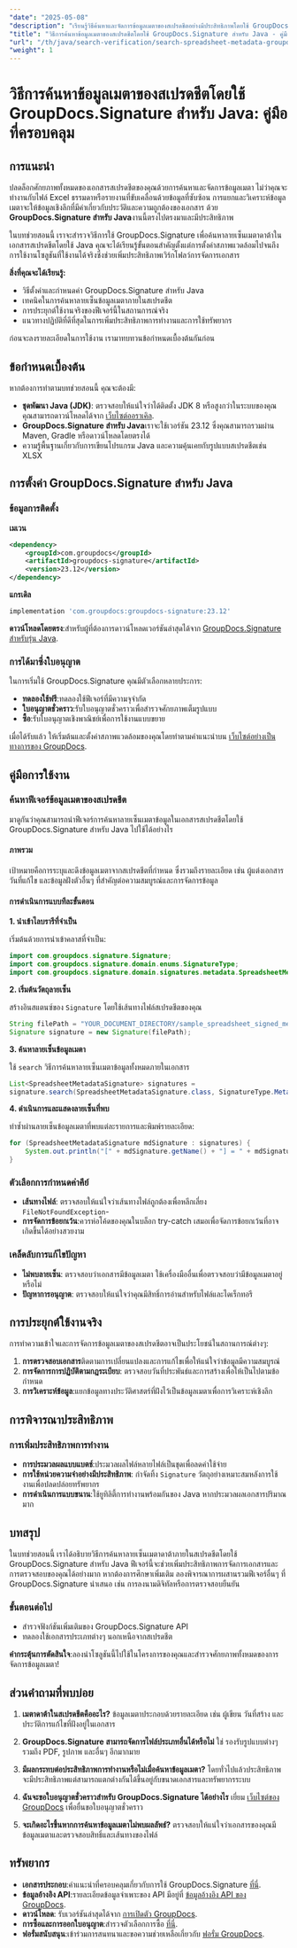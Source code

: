```yaml
---
"date": "2025-05-08"
"description": "เรียนรู้วิธีค้นหาและจัดการข้อมูลเมตาของสเปรดชีตอย่างมีประสิทธิภาพโดยใช้ GroupDocs.Signature สำหรับ Java คู่มือนี้ครอบคลุมการตั้งค่า การนำไปใช้งาน และการประยุกต์ใช้งานจริง"
"title": "วิธีการค้นหาข้อมูลเมตาของสเปรดชีตโดยใช้ GroupDocs.Signature สำหรับ Java - คู่มือฉบับสมบูรณ์"
"url": "/th/java/search-verification/search-spreadsheet-metadata-groupdocs-signature-java/"
"weight": 1
---
```


# วิธีการค้นหาข้อมูลเมตาของสเปรดชีตโดยใช้ GroupDocs.Signature สำหรับ Java: คู่มือที่ครอบคลุม

## การแนะนำ

ปลดล็อกศักยภาพทั้งหมดของเอกสารสเปรดชีตของคุณด้วยการค้นหาและจัดการข้อมูลเมตา ไม่ว่าคุณจะทำงานกับไฟล์ Excel ธรรมดาหรือรายงานที่ขับเคลื่อนด้วยข้อมูลที่ซับซ้อน การแยกและวิเคราะห์ข้อมูลเมตาจะให้ข้อมูลเชิงลึกที่มีค่าเกี่ยวกับประวัติและความถูกต้องของเอกสาร ด้วย **GroupDocs.Signature สำหรับ Java**งานนี้ตรงไปตรงมาและมีประสิทธิภาพ

ในบทช่วยสอนนี้ เราจะสำรวจวิธีการใช้ GroupDocs.Signature เพื่อค้นหาลายเซ็นเมตาดาต้าในเอกสารสเปรดชีตโดยใช้ Java คุณจะได้เรียนรู้ขั้นตอนสำคัญตั้งแต่การตั้งค่าสภาพแวดล้อมไปจนถึงการใช้งานโซลูชันที่ใช้งานได้จริงซึ่งช่วยเพิ่มประสิทธิภาพเวิร์กโฟลว์การจัดการเอกสาร

**สิ่งที่คุณจะได้เรียนรู้:**
- วิธีตั้งค่าและกำหนดค่า GroupDocs.Signature สำหรับ Java
- เทคนิคในการค้นหาลายเซ็นข้อมูลเมตาภายในสเปรดชีต
- การประยุกต์ใช้งานจริงของฟีเจอร์นี้ในสถานการณ์จริง
- แนวทางปฏิบัติที่ดีที่สุดในการเพิ่มประสิทธิภาพการทำงานและการใช้ทรัพยากร

ก่อนจะลงรายละเอียดในการใช้งาน เรามาทบทวนข้อกำหนดเบื้องต้นกันก่อน

## ข้อกำหนดเบื้องต้น

หากต้องการทำตามบทช่วยสอนนี้ คุณจะต้องมี:
- **ชุดพัฒนา Java (JDK)**: ตรวจสอบให้แน่ใจว่าได้ติดตั้ง JDK 8 หรือสูงกว่าในระบบของคุณ คุณสามารถดาวน์โหลดได้จาก [เว็บไซต์ออราเคิล](https://www-oracle.com/java/technologies/javase-downloads.html).
- **GroupDocs.Signature สำหรับ Java**เราจะใช้เวอร์ชัน 23.12 ซึ่งคุณสามารถรวมผ่าน Maven, Gradle หรือดาวน์โหลดโดยตรงได้
- ความรู้พื้นฐานเกี่ยวกับการเขียนโปรแกรม Java และความคุ้นเคยกับรูปแบบสเปรดชีตเช่น XLSX

## การตั้งค่า GroupDocs.Signature สำหรับ Java

### ข้อมูลการติดตั้ง

**เมเวน**
```xml
<dependency>
    <groupId>com.groupdocs</groupId>
    <artifactId>groupdocs-signature</artifactId>
    <version>23.12</version>
</dependency>
```

**แกรเดิล**
```gradle
implementation 'com.groupdocs:groupdocs-signature:23.12'
```

**ดาวน์โหลดโดยตรง**:สำหรับผู้ที่ต้องการดาวน์โหลดเวอร์ชันล่าสุดได้จาก [GroupDocs.Signature สำหรับรุ่น Java](https://releases-groupdocs.com/signature/java/).

### การได้มาซึ่งใบอนุญาต

ในการเริ่มใช้ GroupDocs.Signature คุณมีตัวเลือกหลายประการ:
- **ทดลองใช้ฟรี**:ทดลองใช้ฟีเจอร์ที่มีความจุจำกัด
- **ใบอนุญาตชั่วคราว**:รับใบอนุญาตชั่วคราวเพื่อสำรวจศักยภาพเต็มรูปแบบ
- **ซื้อ**:รับใบอนุญาตเชิงพาณิชย์เพื่อการใช้งานแบบขยาย

เมื่อได้รับแล้ว ให้เริ่มต้นและตั้งค่าสภาพแวดล้อมของคุณโดยทำตามคำแนะนำบน [เว็บไซต์อย่างเป็นทางการของ GroupDocs](https://purchase-groupdocs.com/buy).

## คู่มือการใช้งาน

### ค้นหาฟีเจอร์ข้อมูลเมตาของสเปรดชีต

มาดูกันว่าคุณสามารถนำฟีเจอร์การค้นหาลายเซ็นเมตาข้อมูลในเอกสารสเปรดชีตโดยใช้ GroupDocs.Signature สำหรับ Java ไปใช้ได้อย่างไร

#### ภาพรวม

เป้าหมายคือการระบุและดึงข้อมูลเมตาจากสเปรดชีตที่กำหนด ซึ่งรวมถึงรายละเอียด เช่น ผู้แต่งเอกสาร วันที่แก้ไข และข้อมูลฝังตัวอื่นๆ ที่สำคัญต่อความสมบูรณ์และการจัดการข้อมูล

#### การดำเนินการแบบทีละขั้นตอน

**1. นำเข้าไลบรารีที่จำเป็น**

เริ่มต้นด้วยการนำเข้าคลาสที่จำเป็น:
```java
import com.groupdocs.signature.Signature;
import com.groupdocs.signature.domain.enums.SignatureType;
import com.groupdocs.signature.domain.signatures.metadata.SpreadsheetMetadataSignature;
```

**2. เริ่มต้นวัตถุลายเซ็น**

สร้างอินสแตนซ์ของ `Signature` โดยใช้เส้นทางไฟล์สเปรดชีตของคุณ
```java
String filePath = "YOUR_DOCUMENT_DIRECTORY/sample_spreadsheet_signed_metadata.xlsx";
Signature signature = new Signature(filePath);
```

**3. ค้นหาลายเซ็นข้อมูลเมตา**

ใช้ `search` วิธีการค้นหาลายเซ็นเมตาข้อมูลทั้งหมดภายในเอกสาร
```java
List<SpreadsheetMetadataSignature> signatures = 
signature.search(SpreadsheetMetadataSignature.class, SignatureType.Metadata);
```

**4. ดำเนินการและแสดงลายเซ็นที่พบ**

ทำซ้ำผ่านลายเซ็นข้อมูลเมตาที่พบแต่ละรายการและพิมพ์รายละเอียด:
```java
for (SpreadsheetMetadataSignature mdSignature : signatures) {
    System.out.println("[" + mdSignature.getName() + "] = " + mdSignature.getValue());
}
```

### ตัวเลือกการกำหนดค่าคีย์

- **เส้นทางไฟล์**: ตรวจสอบให้แน่ใจว่าเส้นทางไฟล์ถูกต้องเพื่อหลีกเลี่ยง `FileNotFoundException`-
- **การจัดการข้อยกเว้น**:ควรห่อโค้ดของคุณในบล็อก try-catch เสมอเพื่อจัดการข้อยกเว้นที่อาจเกิดขึ้นได้อย่างสวยงาม

### เคล็ดลับการแก้ไขปัญหา

- **ไม่พบลายเซ็น**: ตรวจสอบว่าเอกสารมีข้อมูลเมตา ใช้เครื่องมืออื่นเพื่อตรวจสอบว่ามีข้อมูลเมตาอยู่หรือไม่
- **ปัญหาการอนุญาต**: ตรวจสอบให้แน่ใจว่าคุณมีสิทธิ์การอ่านสำหรับไฟล์และไดเร็กทอรี

## การประยุกต์ใช้งานจริง

การทำความเข้าใจและการจัดการข้อมูลเมตาของสเปรดชีตอาจเป็นประโยชน์ในสถานการณ์ต่างๆ:

1. **การตรวจสอบเอกสาร**ติดตามการเปลี่ยนแปลงและการแก้ไขเพื่อให้แน่ใจว่าข้อมูลมีความสมบูรณ์
2. **การจัดการการปฏิบัติตามกฎระเบียบ**: ตรวจสอบวันที่ประพันธ์และการสร้างเพื่อให้เป็นไปตามข้อกำหนด
3. **การวิเคราะห์ข้อมูล**:แยกข้อมูลทางประวัติศาสตร์ที่ฝังไว้เป็นข้อมูลเมตาเพื่อการวิเคราะห์เชิงลึก

## การพิจารณาประสิทธิภาพ

### การเพิ่มประสิทธิภาพการทำงาน

- **การประมวลผลแบบแบตช์**:ประมวลผลไฟล์หลายไฟล์เป็นชุดเพื่อลดค่าใช้จ่าย
- **การใช้หน่วยความจำอย่างมีประสิทธิภาพ**: กำจัดทิ้ง `Signature` วัตถุอย่างเหมาะสมหลังการใช้งานเพื่อปลดปล่อยทรัพยากร
- **การดำเนินการแบบขนาน**:ใช้ยูทิลิตี้การทำงานพร้อมกันของ Java หากประมวลผลเอกสารปริมาณมาก

## บทสรุป

ในบทช่วยสอนนี้ เราได้อธิบายวิธีการค้นหาลายเซ็นเมตาดาต้าภายในสเปรดชีตโดยใช้ GroupDocs.Signature สำหรับ Java ฟีเจอร์นี้จะช่วยเพิ่มประสิทธิภาพการจัดการเอกสารและการตรวจสอบของคุณได้อย่างมาก หากต้องการศึกษาเพิ่มเติม ลองพิจารณาการผสานรวมฟีเจอร์อื่นๆ ที่ GroupDocs.Signature นำเสนอ เช่น การลงนามดิจิทัลหรือการตรวจสอบยืนยัน

### ขั้นตอนต่อไป

- สำรวจฟังก์ชันเพิ่มเติมของ GroupDocs.Signature API
- ทดลองใช้เอกสารประเภทต่างๆ นอกเหนือจากสเปรดชีต

**คำกระตุ้นการตัดสินใจ**:ลองนำโซลูชันนี้ไปใช้ในโครงการของคุณและสำรวจศักยภาพทั้งหมดของการจัดการข้อมูลเมตา!

## ส่วนคำถามที่พบบ่อย

1. **เมตาดาต้าในสเปรดชีตคืออะไร?**
   ข้อมูลเมตาประกอบด้วยรายละเอียด เช่น ผู้เขียน วันที่สร้าง และประวัติการแก้ไขที่ฝังอยู่ในเอกสาร

2. **GroupDocs.Signature สามารถจัดการไฟล์ประเภทอื่นได้หรือไม่**
   ใช่ รองรับรูปแบบต่างๆ รวมถึง PDF, รูปภาพ และอื่นๆ อีกมากมาย

3. **มีผลกระทบต่อประสิทธิภาพการทำงานหรือไม่เมื่อค้นหาข้อมูลเมตา?**
   โดยทั่วไปแล้วประสิทธิภาพจะมีประสิทธิภาพแต่สามารถแตกต่างกันได้ขึ้นอยู่กับขนาดเอกสารและทรัพยากรระบบ

4. **ฉันจะขอใบอนุญาตชั่วคราวสำหรับ GroupDocs.Signature ได้อย่างไร**
   เยี่ยม [เว็บไซต์ของ GroupDocs](https://purchase.groupdocs.com/temporary-license/) เพื่อยื่นขอใบอนุญาตชั่วคราว

5. **จะเกิดอะไรขึ้นหากการค้นหาข้อมูลเมตาไม่พบผลลัพธ์?**
   ตรวจสอบให้แน่ใจว่าเอกสารของคุณมีข้อมูลเมตาและตรวจสอบสิทธิ์และเส้นทางของไฟล์

## ทรัพยากร

- **เอกสารประกอบ**:คำแนะนำที่ครอบคลุมเกี่ยวกับการใช้ GroupDocs.Signature [ที่นี่](https://docs-groupdocs.com/signature/java/).
- **ข้อมูลอ้างอิง API**:รายละเอียดข้อมูลจำเพาะของ API มีอยู่ที่ [ข้อมูลอ้างอิง API ของ GroupDocs](https://reference-groupdocs.com/signature/java/).
- **ดาวน์โหลด**: รับเวอร์ชันล่าสุดได้จาก [การเปิดตัว GroupDocs](https://releases-groupdocs.com/signature/java/).
- **การซื้อและการออกใบอนุญาต**:สำรวจตัวเลือกการซื้อ [ที่นี่](https://purchase-groupdocs.com/buy).
- **ฟอรั่มสนับสนุน**:เข้าร่วมการสนทนาและขอความช่วยเหลือเกี่ยวกับ [ฟอรั่ม GroupDocs](https://forum-groupdocs.com/c/signature/).
